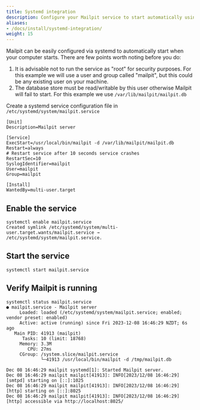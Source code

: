 ```yaml
---
title: Systemd integration
description: Configure your Mailpit service to start automatically using systemd
aliases:
- /docs/install/systemd-integration/
weight: 15
---
```


Mailpit can be easily configured via systemd to automatically start when your computer starts. 
There are few points worth noting before you do:
1. It is advisable not to run the service as "root" for security purposes. For this example we will use a user and group called "mailpit", but this could be any existing user on your machine.
2. The database store must be read/writable by this user otherwise Mailpit will fail to start. For this example we use `/var/lib/mailpit/mailpit.db`


Create a systemd service configuration file in `/etc/systemd/system/mailpit.service`

```shell
[Unit]
Description=Mailpit server

[Service]
ExecStart=/usr/local/bin/mailpit -d /var/lib/mailpit/mailpit.db
Restart=always
# Restart service after 10 seconds service crashes
RestartSec=10
SyslogIdentifier=mailpit
User=mailpit
Group=mailpit

[Install]
WantedBy=multi-user.target
```

## Enable the service

```shell
systemctl enable mailpit.service
Created symlink /etc/systemd/system/multi-user.target.wants/mailpit.service → /etc/systemd/system/mailpit.service.
```

## Start the service

```shell
systemctl start mailpit.service
```


## Verify Mailpit is running

```shell
systemctl status mailpit.service
● mailpit.service - Mailpit server
     Loaded: loaded (/etc/systemd/system/mailpit.service; enabled; vendor preset: enabled)
     Active: active (running) since Fri 2023-12-08 16:46:29 NZDT; 6s ago
   Main PID: 41913 (mailpit)
      Tasks: 10 (limit: 18768)
     Memory: 3.3M
        CPU: 27ms
     CGroup: /system.slice/mailpit.service
             └─41913 /usr/local/bin/mailpit -d /tmp/mailpit.db

Dec 08 16:46:29 mailpit systemd[1]: Started Mailpit server.
Dec 08 16:46:29 mailpit mailpit[41913]: INFO[2023/12/08 16:46:29] [smtpd] starting on [::]:1025
Dec 08 16:46:29 mailpit mailpit[41913]: INFO[2023/12/08 16:46:29] [http] starting on [::]:8025
Dec 08 16:46:29 mailpit mailpit[41913]: INFO[2023/12/08 16:46:29] [http] accessible via http://localhost:8025/
```
